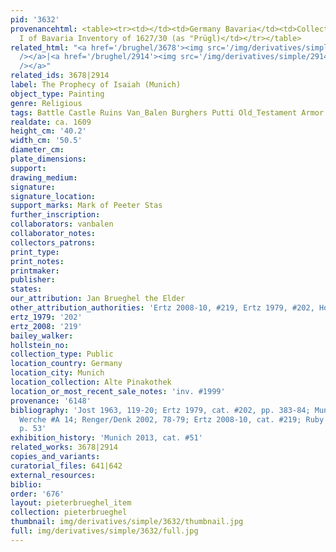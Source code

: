```yaml
---
pid: '3632'
provenancehtml: <table><tr><td></td><td>Germany Bavaria</td><td>Collection of Maximilan
  I of Bavaria Inventory of 1627/30 (as "Prügl)</td></tr></table>
related_html: "<a href='/brughel/3678'><img src='/img/derivatives/simple/3678/thumbnail.jpg'
  /></a>|<a href='/brughel/2914'><img src='/img/derivatives/simple/2914/thumbnail.jpg'
  /></a>"
related_ids: 3678|2914
label: The Prophecy of Isaiah (Munich)
object_type: Painting
genre: Religious
tags: Battle Castle Ruins Van_Balen Burghers Putti Old_Testament Armor
realdate: ca. 1609
height_cm: '40.2'
width_cm: '50.5'
diameter_cm:
plate_dimensions:
support:
drawing_medium:
signature:
signature_location:
support_marks: Mark of Peeter Stas
further_inscription:
collaborators: vanbalen
collaborator_notes:
collectors_patrons:
print_type:
print_notes:
printmaker:
publisher:
states:
our_attribution: Jan Brueghel the Elder
other_attribution_authorities: 'Ertz 2008-10, #219, Ertz 1979, #202, Honig database'
ertz_1979: '202'
ertz_2008: '219'
bailey_walker:
hollstein_no:
collection_type: Public
location_country: Germany
location_city: Munich
location_collection: Alte Pinakothek
location_or_most_recent_sale_notes: 'inv. #1999'
provenance: '6148'
bibliography: 'Jost 1963, 119-20; Ertz 1979, cat. #202, pp. 383-84; Munich 1996, p.46;
  Werche #A 14; Renger/Denk 2002, 78-79; Ertz 2008-10, cat. #219; Ruby in Munich 2013,
  p. 53'
exhibition_history: 'Munich 2013, cat. #51'
related_works: 3678|2914
copies_and_variants:
curatorial_files: 641|642
external_resources:
biblio:
order: '676'
layout: pieterbrueghel_item
collection: pieterbrueghel
thumbnail: img/derivatives/simple/3632/thumbnail.jpg
full: img/derivatives/simple/3632/full.jpg
---
```

